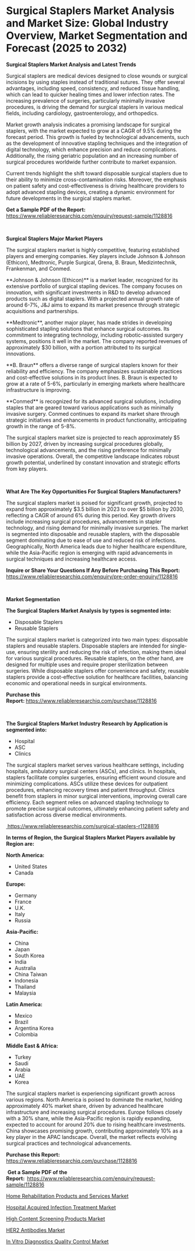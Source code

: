 <p><h1>Surgical Staplers Market Analysis and Market Size: Global Industry Overview, Market Segmentation and Forecast (2025 to 2032)</h1></p><p><strong>Surgical Staplers Market Analysis and Latest Trends</strong></p>
<p><p>Surgical staplers are medical devices designed to close wounds or surgical incisions by using staples instead of traditional sutures. They offer several advantages, including speed, consistency, and reduced tissue handling, which can lead to quicker healing times and lower infection rates. The increasing prevalence of surgeries, particularly minimally invasive procedures, is driving the demand for surgical staplers in various medical fields, including cardiology, gastroenterology, and orthopedics. </p><p>Market growth analysis indicates a promising landscape for surgical staplers, with the market expected to grow at a CAGR of 9.5% during the forecast period. This growth is fueled by technological advancements, such as the development of innovative stapling techniques and the integration of digital technology, which enhance precision and reduce complications. Additionally, the rising geriatric population and an increasing number of surgical procedures worldwide further contribute to market expansion. </p><p>Current trends highlight the shift toward disposable surgical staplers due to their ability to minimize cross-contamination risks. Moreover, the emphasis on patient safety and cost-effectiveness is driving healthcare providers to adopt advanced stapling devices, creating a dynamic environment for future developments in the surgical staplers market.</p></p>
<p><strong>Get a Sample PDF of the Report:&nbsp;</strong> <a href="https://www.reliableresearchiq.com/enquiry/request-sample/1128816?utm_campaign=1088&utm_medium=2&utm_source=Github&utm_content=ia&utm_term=03032025&utm_id=surgical-staplers">https://www.reliableresearchiq.com/enquiry/request-sample/1128816</a></p>
<p>&nbsp;</p>
<p><strong>Surgical Staplers Major Market Players</strong></p>
<p><p>The surgical staplers market is highly competitive, featuring established players and emerging companies. Key players include Johnson & Johnson (Ethicon), Medtronic, Purple Surgical, Grena, B. Braun, Medizintechnik, Frankenman, and Conmed.</p><p>**Johnson & Johnson (Ethicon)** is a market leader, recognized for its extensive portfolio of surgical stapling devices. The company focuses on innovation, with significant investments in R&D to develop advanced products such as digital staplers. With a projected annual growth rate of around 6-7%, J&J aims to expand its market presence through strategic acquisitions and partnerships.</p><p>**Medtronic**, another major player, has made strides in developing sophisticated stapling solutions that enhance surgical outcomes. Its commitment to integrating technology, including robotic-assisted surgery systems, positions it well in the market. The company reported revenues of approximately $30 billion, with a portion attributed to its surgical innovations.</p><p>**B. Braun** offers a diverse range of surgical staplers known for their reliability and efficiency. The company emphasizes sustainable practices and cost-effective solutions in its product lines. B. Braun is expected to grow at a rate of 5-6%, particularly in emerging markets where healthcare infrastructure is improving.</p><p>**Conmed** is recognized for its advanced surgical solutions, including staples that are geared toward various applications such as minimally invasive surgery. Conmed continues to expand its market share through strategic initiatives and enhancements in product functionality, anticipating growth in the range of 5-8%.</p><p>The surgical staplers market size is projected to reach approximately $5 billion by 2027, driven by increasing surgical procedures globally, technological advancements, and the rising preference for minimally invasive operations. Overall, the competitive landscape indicates robust growth potential, underlined by constant innovation and strategic efforts from key players.</p></p>
<p>&nbsp;</p>
<p><strong>What Are The Key Opportunities For Surgical Staplers Manufacturers?</strong></p>
<p><p>The surgical staplers market is poised for significant growth, projected to expand from approximately $3.5 billion in 2023 to over $5 billion by 2030, reflecting a CAGR of around 6% during this period. Key growth drivers include increasing surgical procedures, advancements in stapler technology, and rising demand for minimally invasive surgeries. The market is segmented into disposable and reusable staplers, with the disposable segment dominating due to ease of use and reduced risk of infections. Geographically, North America leads due to higher healthcare expenditure, while the Asia-Pacific region is emerging with rapid advancements in surgical techniques and increasing healthcare access.</p></p>
<p><strong>Inquire or Share Your Questions If Any Before Purchasing This Report:</strong> <a href="https://www.reliableresearchiq.com/enquiry/pre-order-enquiry/1128816?utm_campaign=1088&utm_medium=2&utm_source=Github&utm_content=ia&utm_term=03032025&utm_id=surgical-staplers">https://www.reliableresearchiq.com/enquiry/pre-order-enquiry/1128816</a></p>
<p>&nbsp;</p>
<p><strong>Market Segmentation</strong></p>
<p><strong>The Surgical Staplers Market Analysis by types is segmented into:</strong></p>
<p><ul><li>Disposable Staplers</li><li>Reusable Staplers</li></ul></p>
<p><p>The surgical staplers market is categorized into two main types: disposable staplers and reusable staplers. Disposable staplers are intended for single-use, ensuring sterility and reducing the risk of infection, making them ideal for various surgical procedures. Reusable staplers, on the other hand, are designed for multiple uses and require proper sterilization between surgeries. While disposable staplers offer convenience and safety, reusable staplers provide a cost-effective solution for healthcare facilities, balancing economic and operational needs in surgical environments.</p></p>
<p><strong>Purchase this Report:&nbsp;</strong><a href="https://www.reliableresearchiq.com/purchase/1128816?utm_campaign=1088&utm_medium=2&utm_source=Github&utm_content=ia&utm_term=03032025&utm_id=surgical-staplers">https://www.reliableresearchiq.com/purchase/1128816</a></p>
<p>&nbsp;</p>
<p><strong>The Surgical Staplers Market Industry Research by Application is segmented into:</strong></p>
<p><ul><li>Hospital</li><li>ASC</li><li>Clinics</li></ul></p>
<p><p>The surgical staplers market serves various healthcare settings, including hospitals, ambulatory surgical centers (ASCs), and clinics. In hospitals, staplers facilitate complex surgeries, ensuring efficient wound closure and minimizing complications. ASCs utilize these devices for outpatient procedures, enhancing recovery times and patient throughput. Clinics benefit from staplers in minor surgical interventions, improving overall care efficiency. Each segment relies on advanced stapling technology to promote precise surgical outcomes, ultimately enhancing patient safety and satisfaction across diverse medical environments.</p></p>
<p><a href="https://www.reliableresearchiq.com/surgical-staplers-r1128816?utm_campaign=1088&utm_medium=2&utm_source=Github&utm_content=ia&utm_term=03032025&utm_id=surgical-staplers">&nbsp;https://www.reliableresearchiq.com/surgical-staplers-r1128816</a></p>
<p><strong>In terms of Region, the Surgical Staplers Market Players available by Region are:</strong></p>
<p>
    <p> <strong> North America: </strong>
        <ul>
            <li>United States</li>
            <li>Canada</li>
        </ul>
        </p> 
    <p> <strong> Europe: </strong>
        <ul>
            <li>Germany</li>
            <li>France</li>
            <li>U.K.</li>
            <li>Italy</li>
            <li>Russia</li>
        </ul>
        </p> 
    <p> <strong> Asia-Pacific: </strong>
        <ul>
            <li>China</li>
            <li>Japan</li>
            <li>South Korea</li>
            <li>India</li>
            <li>Australia</li>
            <li>China Taiwan</li>
            <li>Indonesia</li>
            <li>Thailand</li>
            <li>Malaysia</li>
        </ul>
        </p> 
    <p> <strong> Latin America: </strong>
        <ul>
            <li>Mexico</li>
            <li>Brazil</li>
            <li>Argentina Korea</li>
            <li>Colombia</li>
        </ul>
        </p> 
    <p> <strong> Middle East & Africa: </strong>
        <ul>
            <li>Turkey</li>
            <li>Saudi</li>
            <li>Arabia</li>
            <li>UAE</li>
            <li>Korea</li>
        </ul>
    </p>
    </p>
<p><p>The surgical staplers market is experiencing significant growth across various regions. North America is poised to dominate the market, holding approximately 40% market share, driven by advanced healthcare infrastructure and increasing surgical procedures. Europe follows closely with a 30% share, while the Asia-Pacific region is rapidly expanding, expected to account for around 20% due to rising healthcare investments. China showcases promising growth, contributing approximately 10% as a key player in the APAC landscape. Overall, the market reflects evolving surgical practices and technological advancements.</p></p>
<p><strong>Purchase this Report: </strong><a href="https://www.reliableresearchiq.com/purchase/1128816?utm_campaign=1088&utm_medium=2&utm_source=Github&utm_content=ia&utm_term=03032025&utm_id=surgical-staplers">https://www.reliableresearchiq.com/purchase/1128816</a></p>
<p>&nbsp;<strong>Get a Sample PDF of the Report:&nbsp;&nbsp;</strong><a href="https://www.reliableresearchiq.com/enquiry/request-sample/1128816?utm_campaign=1088&utm_medium=2&utm_source=Github&utm_content=ia&utm_term=03032025&utm_id=surgical-staplers">https://www.reliableresearchiq.com/enquiry/request-sample/1128816</a></p>
<p><strong></strong></p>
<p><p><a href="https://github.com/tambraunrue691969/Market-Research-Report-List-1/blob/main/home-rehabilitation-products-and-services-market.md?utm_campaign=1088&utm_medium=2&utm_source=Github&utm_content=ia&utm_term=03032025&utm_id=surgical-staplers">Home Rehabilitation Products and Services Market</a></p><p><a href="https://github.com/oslieselotte2192/Market-Research-Report-List-1/blob/main/hospital-acquired-infection-treatment-market.md?utm_campaign=1088&utm_medium=2&utm_source=Github&utm_content=ia&utm_term=03032025&utm_id=surgical-staplers">Hospital Acquired Infection Treatment Market</a></p><p><a href="https://github.com/tona7vba/Market-Research-Report-List-1/blob/main/high-content-screening-products-market.md?utm_campaign=1088&utm_medium=2&utm_source=Github&utm_content=ia&utm_term=03032025&utm_id=surgical-staplers">High Content Screening Products Market</a></p><p><a href="https://github.com/dringals/Market-Research-Report-List-6/blob/main/her2-antibodies-market.md?utm_campaign=1088&utm_medium=2&utm_source=Github&utm_content=ia&utm_term=03032025&utm_id=surgical-staplers">HER2 Antibodies Market</a></p><p><a href="https://github.com/lizamflotow/Market-Research-Report-List-1/blob/main/in-vitro-diagnostics-quality-control-market.md?utm_campaign=1088&utm_medium=2&utm_source=Github&utm_content=ia&utm_term=03032025&utm_id=surgical-staplers">In Vitro Diagnostics Quality Control Market</a></p></p>